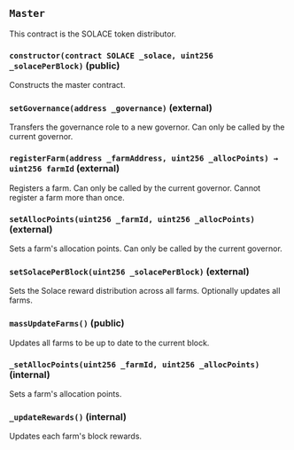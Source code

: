 ## `Master`

This contract is the SOLACE token distributor.




### `constructor(contract SOLACE _solace, uint256 _solacePerBlock)` (public)

Constructs the master contract.




### `setGovernance(address _governance)` (external)

Transfers the governance role to a new governor.
Can only be called by the current governor.




### `registerFarm(address _farmAddress, uint256 _allocPoints) → uint256 farmId` (external)

Registers a farm.
Can only be called by the current governor.
Cannot register a farm more than once.




### `setAllocPoints(uint256 _farmId, uint256 _allocPoints)` (external)

Sets a farm's allocation points.
Can only be called by the current governor.




### `setSolacePerBlock(uint256 _solacePerBlock)` (external)

Sets the Solace reward distribution across all farms.
Optionally updates all farms.




### `massUpdateFarms()` (public)

Updates all farms to be up to date to the current block.



### `_setAllocPoints(uint256 _farmId, uint256 _allocPoints)` (internal)

Sets a farm's allocation points.




### `_updateRewards()` (internal)

Updates each farm's block rewards.




